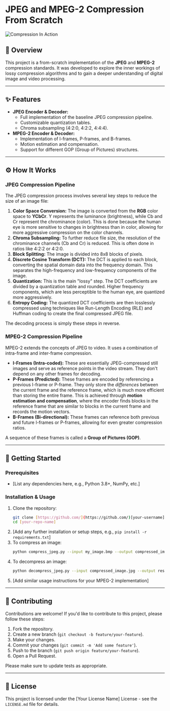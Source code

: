 # JPEG and MPEG-2 Compression From Scratch

![Compression In Action]((https://imgur.com/a/jpeg-compression-github-bilales-a9JbAtW))

## 📖 Overview

This project is a from-scratch implementation of the **JPEG** and **MPEG-2** compression standards. It was developed to explore the inner workings of lossy compression algorithms and to gain a deeper understanding of digital image and video processing.

---

## ✨ Features

* **JPEG Encoder & Decoder:**
    * Full implementation of the baseline JPEG compression pipeline.
    * Customizable quantization tables.
    * Chroma subsampling (4:2:0, 4:2:2, 4:4:4).
* **MPEG-2 Encoder & Decoder:**
    * Implementation of I-frames, P-frames, and B-frames.
    * Motion estimation and compensation.
    * Support for different GOP (Group of Pictures) structures.

---

## ⚙️ How It Works

### JPEG Compression Pipeline

The JPEG compression process involves several key steps to reduce the size of an image file:

1.  **Color Space Conversion:** The image is converted from the **RGB** color space to **YCbCr**. Y represents the luminance (brightness), while Cb and Cr represent the chrominance (color). This is done because the human eye is more sensitive to changes in brightness than in color, allowing for more aggressive compression on the color channels.
2.  **Chroma Subsampling:** To further reduce file size, the resolution of the chrominance channels (Cb and Cr) is reduced. This is often done in ratios like 4:2:2 or 4:2:0.
3.  **Block Splitting:** The image is divided into 8x8 blocks of pixels.
4.  **Discrete Cosine Transform (DCT):** The DCT is applied to each block, converting the spatial domain data into the frequency domain. This separates the high-frequency and low-frequency components of the image.
5.  **Quantization:** This is the main "lossy" step. The DCT coefficients are divided by a quantization table and rounded. Higher frequency components, which are less perceptible to the human eye, are quantized more aggressively.
6.  **Entropy Coding:** The quantized DCT coefficients are then losslessly compressed using techniques like Run-Length Encoding (RLE) and Huffman coding to create the final compressed JPEG file.

The decoding process is simply these steps in reverse.

### MPEG-2 Compression Pipeline

MPEG-2 extends the concepts of JPEG to video. It uses a combination of intra-frame and inter-frame compression.

* **I-Frames (Intra-coded):** These are essentially JPEG-compressed still images and serve as reference points in the video stream. They don't depend on any other frames for decoding.
* **P-Frames (Predicted):** These frames are encoded by referencing a previous I-frame or P-frame. They only store the *differences* between the current frame and the reference frame, which is much more efficient than storing the entire frame. This is achieved through **motion estimation and compensation**, where the encoder finds blocks in the reference frame that are similar to blocks in the current frame and records the motion vectors.
* **B-Frames (Bi-directional):** These frames can reference both previous and future I-frames or P-frames, allowing for even greater compression ratios.

A sequence of these frames is called a **Group of Pictures (GOP)**.

---

## 🚀 Getting Started

### Prerequisites

* [List any dependencies here, e.g., Python 3.8+, NumPy, etc.]

### Installation & Usage

1.  Clone the repository:
    ```bash
    git clone [https://github.com/](https://github.com/)[your-username]/[your-repo-name].git
    cd [your-repo-name]
    ```
2.  [Add any further installation or setup steps, e.g., `pip install -r requirements.txt`]
3.  To compress an image:
    ```bash
    python compress_jpeg.py --input my_image.bmp --output compressed_image.jpg
    ```
4.  To decompress an image:
    ```bash
    python decompress_jpeg.py --input compressed_image.jpg --output restored_image.bmp
    ```
5.  [Add similar usage instructions for your MPEG-2 implementation]

---

## 🤝 Contributing

Contributions are welcome! If you'd like to contribute to this project, please follow these steps:

1.  Fork the repository.
2.  Create a new branch (`git checkout -b feature/your-feature`).
3.  Make your changes.
4.  Commit your changes (`git commit -m 'Add some feature'`).
5.  Push to the branch (`git push origin feature/your-feature`).
6.  Open a Pull Request.

Please make sure to update tests as appropriate.

---

## 📜 License

This project is licensed under the [Your License Name] License - see the `LICENSE.md` file for details.

